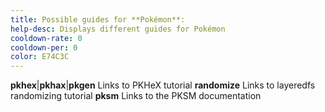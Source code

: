 ```yaml
---
title: Possible guides for **Pokémon**:
help-desc: Displays different guides for Pokémon
cooldown-rate: 0
cooldown-per: 0
color: E74C3C
---
```


**pkhex**|**pkhax**|**pkgen** Links to PKHeX tutorial
**randomize** Links to layeredfs randomizing tutorial
**pksm** Links to the PKSM documentation
